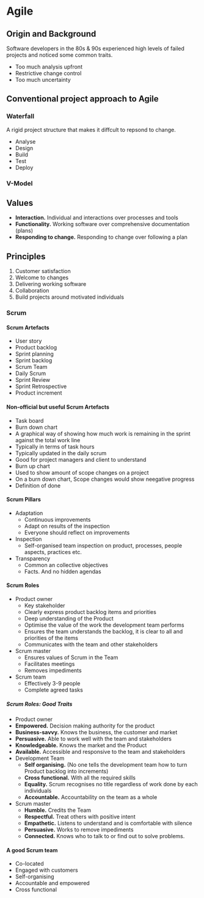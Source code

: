 # Agile
## Origin and Background
Software developers in the 80s & 90s experienced high levels of failed projects and noticed some common traits.
- Too much analysis upfront
- Restrictive change control
- Too much uncertainty


## Conventional project approach to Agile
### Waterfall
A rigid project structure that makes it diffcult to repsond to change.
- Analyse
- Design
- Build
- Test
- Deploy

### V-Model
<Place holder>

## Values
- **Interaction.** Individual and interactions over processes and tools
- **Functionality.** Working software over comprehensive documentation (plans)
- **Responding to change.** Responding to change over following a plan


## Principles
1. Customer satisfaction
2. Welcome to changes
3. Delivering working software
4. Collaboration
5. Build projects around motivated individuals

### Scrum
#### Scrum Artefacts
- User story
-	Product backlog
  - Sprint planning
-	Sprint backlog
  - Scrum Team
  - Daily Scrum
  - Sprint Review
  - Sprint Retrospective
- Product increment

#### Non-official but useful Scrum Artefacts
-	Task board
-	Burn down chart
  - A graphical way of showing how much work is remaining in the sprint against the total work line
  - Typically in terms of task hours
  - Typically updated in the daily scrum
  - Good for project managers and client to understand
-	Burn up chart
  - Used to show amount of scope changes on a project
  - On a burn down chart, Scope changes would show neegative progress
-	Definition of done

#### Scrum Pillars
- Adaptation
  - Continuous improvements
  - Adapt on results of the inspection
  - Everyone should reflect on improvements
- Inspection
  - Self-organised team inspection on product, processes, people aspects, practices etc.
- Transparency
  - Common an collective objectives
  - Facts. And no hidden agendas

#### Scrum Roles
- Product owner
  - Key stakeholder
  - Clearly express product backlog items and priorities
  - Deep understanding of the Product
  - Optimise the value of the work the development team performs
  - Ensures the team understands the backlog, it is clear to all and priorities of the items
  - Communicates with the team and other stakeholders
- Scrum master
  - Ensures values of Scrum in the Team
  - Facilitates meetings
  - Removes impediments
- Scrum team
  - Effectively 3-9 people
  - Complete agreed tasks

##### Scrum Roles: Good Traits
 - Product owner
  - **Empowered.** Decision making authority for the product
  - **Business-savvy.** Knows the business, the customer and market
  - **Persuasive.** Able to work well with the team and stakeholders
  - **Knowledgeable.** Knows the market and the Product
  - **Available.** Accessible and responsive to the team and stakeholders
- Development Team
  - **Self organising.** (No one tells the development team how to turn Product backlog into increments)
  - **Cross functional.** With all the required skills
  - **Equality.** Scrum recognises no title regardless of work done by each individuals
  - **Accountable.** Accountability on the team as a whole
- Scrum master
  - **Humble.** Credits the Team
  - **Respectful.** Treat others with positive intent
  - **Empathetic.** Listens to understand and is comfortable with silence
  - **Persuasive.** Works to remove impediments
  - **Connected.** Knows who to talk to or find out to solve problems.

#### A good Scrum team
- Co-located
- Engaged with customers
- Self-organising
- Accountable and empowered
- Cross functional
